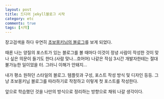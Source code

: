 ```yaml
---
layout: post
title: 드디어 jekyll블로그 시작
category: etc
comments: true
tags: [시작]
---
```




장고검색을 하다 우연히 [초보몽키님의 블로그](https://wayhome25.github.io)를 보게 되었다.

때론 나는 양질의 포스트가 있는 블로그를 볼 때마다 이것이 정녕 사람이 작성한 것이 맞나 싶은 의문이 들기도 한다.(사람 맞나…흐어어) 나같은 작심 3시간 개발자한테는 절대 불가능한 일이었을 터. 그러니 이해가 안돼지...

내가 평소 원하던 스타일의 블로그. 템플릿과 구성, 포스트 작성 방식 및 디자인 등등. 그냥 초보몽키님 블로그를 따라하기로 작정하고 이렇게 첫 포스트를 작성한다.

앞으로 학습했던 것을 나만의 방식으로 정리하는 방향으로 채워 나갈 생각이다.